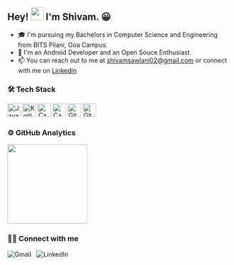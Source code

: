 ## Hey! <img src="https://github.com/TheDudeThatCode/TheDudeThatCode/blob/master/Assets/Hi.gif" width="29px"> I'm Shivam. 😀


- 🎓 I'm pursuing my Bachelors in Computer Science and Engineering from BITS Pilani, Goa Campus.
- 🔭 I'm an Android Developer and an Open Souce Enthusiast.
- 📫 You can reach out to me at shivamsawlani02@gmail.com or connect with me on [LinkedIn](https://www.linkedin.com/in/shivam-sawlani-b54b42197/)

### 🛠 Tech Stack
<img alt="Java" src="https://img.shields.io/badge/-Java-orange?style=for-the-badge&logo=java" height="30">  <img alt="Kotlin" src="https://img.shields.io/badge/-Kotlin-071a52?style=for-the-badge&logo=kotlin" height="30">  <img alt="C++" src="https://img.shields.io/badge/-C++-blue?logo=c%2B%2B" height="30"> <img alt="C++" src="https://img.shields.io/badge/C-00599C?style=for-the-badge&logo=c&logoColor=white" height="30"> <img alt="Git" src="https://img.shields.io/badge/-git-white?logo=git" height="30"> <img alt="GitHub" src="https://img.shields.io/badge/-GitHub-black?logo=github" height="30"> 



### ⚙️ GitHub Analytics

  <img height="180em" src="https://github-readme-stats-eight-theta.vercel.app/api?username=shivamsawlani02&show_icons=true&theme=vue-dark&include_all_commits=true&count_private=true" />

### 🤝🏻 Connect with me

<img alt="Gmail" src="https://img.shields.io/badge/Gmail-D14836?style=for-the-badge&logo=gmail&logoColor=white"> &nbsp; <img alt="LinkedIn" src="https://img.shields.io/badge/LinkedIn-0077B5?style=for-the-badge&logo=linkedin&logoColor=white">
  
